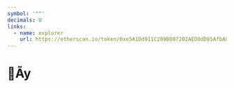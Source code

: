 ```yaml
---
symbol: '""'
decimals: 0
links:
  - name: explorer
    url: https://etherscan.io/token/0xe5A1Dd911C289B087202AED0dD85AfbA80373eed
---
```


# Ãy 
